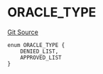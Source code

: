 # ORACLE_TYPE
[Git Source](https://github.com/thrackle-io/tron/blob/0ca0a263215b0baace3d8d12fd9706eb2a79accf/src/protocol/economic/ruleProcessor/RuleCodeData.sol)


```solidity
enum ORACLE_TYPE {
    DENIED_LIST,
    APPROVED_LIST
}
```

